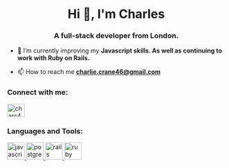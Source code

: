 <h1 align="center">Hi 👋, I'm Charles</h1>
<h3 align="center">A full-stack developer from London.</h3>

- 🌱 I’m currently improving my **Javascript skills. As well as continuing to work with Ruby on Rails.**

- 📫 How to reach me **charlie.crane46@gmail.com**

<h3 align="left">Connect with me:</h3>
<p align="left">
<a href="https://linkedin.com/in/charc46" target="blank"><img align="center" src="https://cdn.jsdelivr.net/npm/simple-icons@3.0.1/icons/linkedin.svg" alt="charc46" height="30" width="40" /></a>
</p>

<h3 align="left">Languages and Tools:</h3>
<p align="left"> <a href="https://developer.mozilla.org/en-US/docs/Web/JavaScript" target="_blank"> <img src="https://devicons.github.io/devicon/devicon.git/icons/javascript/javascript-original.svg" alt="javascript" width="40" height="40"/> </a> <a href="https://www.postgresql.org" target="_blank"> <img src="https://devicons.github.io/devicon/devicon.git/icons/postgresql/postgresql-original-wordmark.svg" alt="postgresql" width="40" height="40"/> </a> <a href="https://rubyonrails.org" target="_blank"> <img src="https://devicons.github.io/devicon/devicon.git/icons/rails/rails-original-wordmark.svg" alt="rails" width="40" height="40"/> </a> <a href="https://www.ruby-lang.org/en/" target="_blank"> <img src="https://devicons.github.io/devicon/devicon.git/icons/ruby/ruby-original-wordmark.svg" alt="ruby" width="40" height="40"/> </a> </p>
